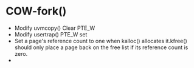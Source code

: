 # COW-fork()
+ Modify uvmcopy()   Clear PTE_W 
+ Modify usertrap() PTE_W set
+ Set a page's reference count to one when kalloc() allocates it.kfree() should only place a page back on the free list if its reference count is zero. 
+ 